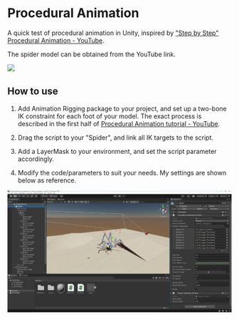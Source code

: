 # Procedural Animation

A quick test of procedural animation in Unity, inspired by ["Step by Step" Procedural Animation - YouTube](https://www.youtube.com/watch?v=vKiqs_h1WXM). 

The spider model can be obtained from the YouTube link.

<img src="procedural animation.gif" />

## How to use

1. Add Animation Rigging package to your project, and set up a two-bone IK constraint for each foot of your model. The exact process is described in the first half of [Procedural Animation tutorial - YouTube](https://www.youtube.com/watch?v=eTERzR4Yu5U&t=309s).

2. Drag the script to your "Spider", and link all IK targets to the script.
3. Add a LayerMask to your environment, and set the script parameter accordingly.
4. Modify the code/parameters to suit your needs. My settings are shown below as reference. 

<img src="settings.png" />


